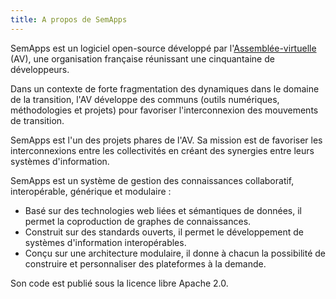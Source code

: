```yaml
---
title: A propos de SemApps
---
```


SemApps est un logiciel open-source développé par l'[Assemblée-virtuelle](http://virtual-assembly.org) (AV), une organisation française réunissant une cinquantaine de développeurs.

Dans un contexte de forte fragmentation des dynamiques dans le domaine de la transition, l'AV développe des communs (outils numériques, méthodologies et projets) pour favoriser l'interconnexion des mouvements de transition.

SemApps est l'un des projets phares de l'AV. Sa mission est de favoriser les interconnexions entre les collectivités en créant des synergies entre leurs systèmes d'information.

SemApps est un système de gestion des connaissances collaboratif, interopérable, générique et modulaire :

- Basé sur des technologies web liées et sémantiques de données, il permet la coproduction de graphes de connaissances.
- Construit sur des standards ouverts, il permet le développement de systèmes d'information interopérables.
- Conçu sur une architecture modulaire, il donne à chacun la possibilité de construire et personnaliser des plateformes à la demande.

Son code est publié sous la licence libre Apache 2.0.

